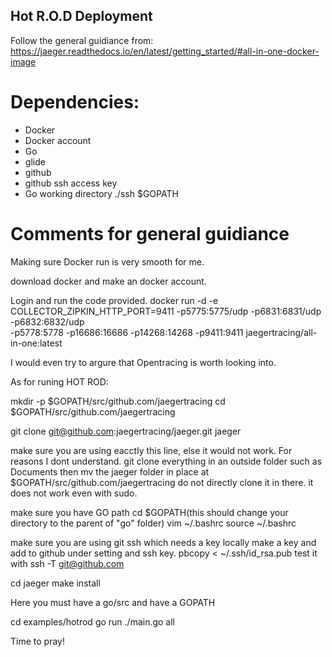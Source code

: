 ## Hot R.O.D Deployment
Follow the general guidiance from:
https://jaeger.readthedocs.io/en/latest/getting_started/#all-in-one-docker-image

# Dependencies:
- Docker
- Docker account
- Go
- glide
- github
- github ssh access key
- Go working directory ./ssh $GOPATH

# Comments for general guidiance 
Making sure Docker run is very smooth for me. 

download docker and make an docker account.

Login and run the code provided.
docker run -d -e COLLECTOR_ZIPKIN_HTTP_PORT=9411 -p5775:5775/udp -p6831:6831/udp -p6832:6832/udp \
  -p5778:5778 -p16686:16686 -p14268:14268 -p9411:9411 jaegertracing/all-in-one:latest

I would even try to argure that Opentracing is worth looking into.

As for runing HOT ROD:

mkdir -p $GOPATH/src/github.com/jaegertracing
cd $GOPATH/src/github.com/jaegertracing


git clone git@github.com:jaegertracing/jaeger.git jaeger

make sure you are using eacctly this line, else it would not work. For reasons I dont understand. 
git clone everything in an outside folder such as Documents then mv the jaeger folder in place at $GOPATH/src/github.com/jaegertracing
do not directly clone it in there. it does not work even with sudo.

make sure you have GO path
cd $GOPATH(this should change your directory to the parent of "go" folder)
 vim ~/.bashrc 
 source ~/.bashrc

make sure you are using git ssh which needs a key 
locally make a key and add to github under setting and ssh key.
pbcopy < ~/.ssh/id_rsa.pub
test it with 
 ssh -T git@github.com



cd jaeger
make install

Here you must have a go/src and have a GOPATH

cd examples/hotrod
go run ./main.go all

Time to pray!

